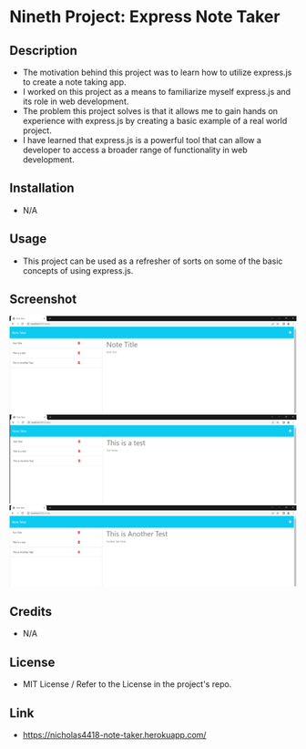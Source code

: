 # Nineth Project: Express Note Taker

## Description

- The motivation behind this project was to learn how to utilize express.js to create a note taking app.
- I worked on this project as a means to familiarize myself express.js and its role in web development.
- The problem this project solves is that it allows me to gain hands on experience with express.js by creating a basic example of a real world project.
- I have learned that express.js is a powerful tool that can allow a developer to access a broader range of functionality in web development.

## Installation 
- N/A

## Usage
- This project can be used as a refresher of sorts on some of the basic concepts of using express.js.

## Screenshot
![Screenshot 1](screenshots/Screenshot%201.png)
![Screenshot 2](screenshots/Screenshot%202.png)
![Screenshot 3](screenshots/Screenshot%203.png)

## Credits
- N/A

## License
- MIT License / Refer to the License in the project's repo.

## Link
- https://nicholas4418-note-taker.herokuapp.com/
